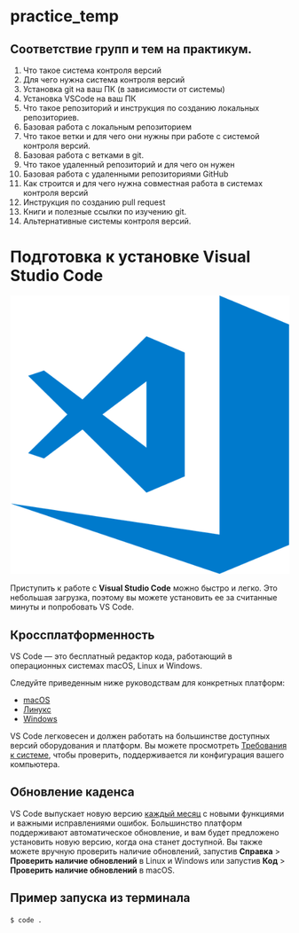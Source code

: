 # practice_temp

## Соответствие групп и тем на практикум.

1. Что такое система контроля версий
2. Для чего нужна система контроля версий
3. Установка git на ваш ПК (в зависимости от системы)
4. Установка VSCode на ваш ПК
5. Что такое репозиторий и инструкция по созданию локальных репозиториев.
6. Базовая работа с локальным репозиторием
7. Что такое ветки и для чего они нужны при работе с системой контроля версий.
8. Базовая работа с ветками в git.
9. Что такое удаленный репозиторий и для чего он нужен
10. Базовая работа с удаленными репозиториями GitHub
11. Как строится и для чего нужна совместная работа в системах контроля версий
12. Инструкция по созданию pull request
13. Книги и полезные ссылки по изучению git.
14. Альтернативные системы контроля версий.

# Подготовка к установке Visual Studio Code 
![logo vs_code](vscode.png)

Приступить к работе с **Visual Studio Code** можно быстро и легко. Это небольшая загрузка, поэтому вы можете установить ее за считанные минуты и попробовать VS Code.

## Кроссплатформенность

VS Code — это бесплатный редактор кода, работающий в операционных системах macOS, Linux и Windows.

Следуйте приведенным ниже руководствам для конкретных платформ:

* [macOS](https://code.visualstudio.com/docs/setup/mac)
* [Линукс](https://code.visualstudio.com/docs/setup/linux)
* [Windows](https://code.visualstudio.com/docs/setup/windows)

VS Code легковесен и должен работать на большинстве доступных версий оборудования и платформ. Вы можете просмотреть [Требования к системе](https://code.visualstudio.com/docs/setup/setup-overview), чтобы проверить, поддерживается ли конфигурация вашего компьютера.

## Обновление каденса

VS Code выпускает новую версию [каждый месяц](https://code.visualstudio.com/docs/setup/setup-overview) с новыми функциями и важными исправлениями ошибок. Большинство платформ поддерживают автоматическое обновление, и вам будет предложено установить новую версию, когда она станет доступной. Вы также можете вручную проверить наличие обновлений, запустив **Справка** > **Проверить наличие обновлений** в Linux и Windows или запустив **Код** > **Проверить наличие обновлений** в macOS.

## Пример запуска из терминала
`$ code .`


